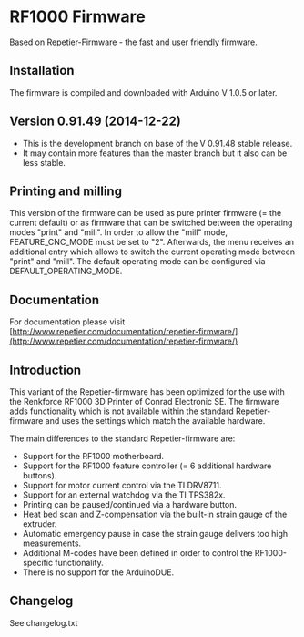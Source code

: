 # RF1000 Firmware
Based on Repetier-Firmware - the fast and user friendly firmware.

## Installation

The firmware is compiled and downloaded with Arduino V 1.0.5 or later.

## Version 0.91.49 (2014-12-22)

* This is the development branch on base of the V 0.91.48 stable release.
* It may contain more features than the master branch but it also can be less stable.

## Printing and milling

This version of the firmware can be used as pure printer firmware (= the current default) or as firmware that can be switched between the operating modes "print" and "mill".
In order to allow the "mill" mode, FEATURE_CNC_MODE must be set to "2". Afterwards, the menu receives an additional entry which allows to switch the current operating mode between "print" and "mill".
The default operating mode can be configured via DEFAULT_OPERATING_MODE.

## Documentation

For documentation please visit [http://www.repetier.com/documentation/repetier-firmware/](http://www.repetier.com/documentation/repetier-firmware/)

## Introduction

This variant of the Repetier-firmware has been optimized for the use with the
Renkforce RF1000 3D Printer of Conrad Electronic SE.
The firmware adds functionality which is not available within the standard
Repetier-firmware and uses the settings which match the available hardware.

The main differences to the standard Repetier-firmware are:

* Support for the RF1000 motherboard.
* Support for the RF1000 feature controller (= 6 additional hardware buttons).
* Support for motor current control via the TI DRV8711.
* Support for an external watchdog via the TI TPS382x.
* Printing can be paused/continued via a hardware button.
* Heat bed scan and Z-compensation via the built-in strain gauge of the extruder.
* Automatic emergency pause in case the strain gauge delivers too high measurements.
* Additional M-codes have been defined in order to control the RF1000-specific functionality.
* There is no support for the ArduinoDUE.

## Changelog

See changelog.txt
